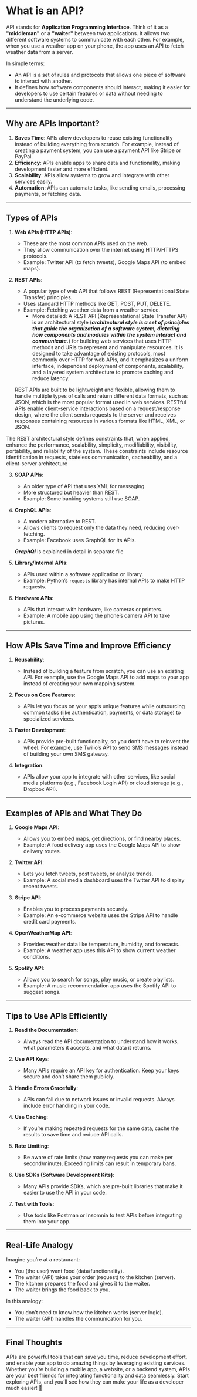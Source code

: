 # What is an API?

API stands for **Application Programming Interface**. Think of it as a **"middleman"** or a **"waiter"** between two applications. It allows two different software systems to communicate with each other. For example, when you use a weather app on your phone, the app uses an API to fetch weather data from a server.

In simple terms:
- An API is a set of rules and protocols that allows one piece of software to interact with another.
- It defines how software components should interact, making it easier for developers to use certain features or data without needing to understand the underlying code.

---

## Why are APIs Important?

1. **Saves Time**: APIs allow developers to reuse existing functionality instead of building everything from scratch. For example, instead of creating a payment system, you can use a payment API like Stripe or PayPal.
2. **Efficiency**: APIs enable apps to share data and functionality, making development faster and more efficient.
3. **Scalability**: APIs allow systems to grow and integrate with other services easily.
4. **Automation**: APIs can automate tasks, like sending emails, processing payments, or fetching data.

---

## Types of APIs

1. **Web APIs (HTTP APIs)**:
   - These are the most common APIs used on the web.
   - They allow communication over the internet using HTTP/HTTPS protocols.
   - Example: Twitter API (to fetch tweets), Google Maps API (to embed maps).

2. **REST APIs**:
   - A popular type of web API that follows REST (Representational State Transfer) principles.
   - Uses standard HTTP methods like GET, POST, PUT, DELETE.
   - Example: Fetching weather data from a weather service.
      - More detailed: A REST API (Representational State Transfer API) is an architectural style
      (***architectural style is a set of principles that guide the organization of a software system, dictating how components and modules within the system interact and communicate.***) 
      for building web services that uses HTTP methods and URIs to represent and manipulate resources. It is designed to take advantage of existing protocols, most commonly over HTTP for web APIs, and it emphasizes a uniform interface, independent deployment of components, scalability, and a layered system architecture to promote caching and reduce latency.

   REST APIs are built to be lightweight and flexible, allowing them to handle multiple types of calls and return different data formats, such as JSON, which is the most popular format used in web services. RESTful APIs enable client-service interactions based on a request/response design, where the client sends requests to the server and receives responses containing resources in various formats like HTML, XML, or JSON.

The REST architectural style defines constraints that, when applied, enhance the performance, scalability, simplicity, modifiability, visibility, portability, and reliability of the system.
 These constraints include resource identification in requests, stateless communication, cacheability, and a client-server architecture

3. **SOAP APIs**:
   - An older type of API that uses XML for messaging.
   - More structured but heavier than REST.
   - Example: Some banking systems still use SOAP.

4. **GraphQL APIs**:
   - A modern alternative to REST.
   - Allows clients to request only the data they need, reducing over-fetching.
   - Example: Facebook uses GraphQL for its APIs.
   
   ***GraphQl*** is explained in detail in separate file

5. **Library/Internal APIs**:
   - APIs used within a software application or library.
   - Example: Python’s `requests` library has internal APIs to make HTTP requests.

6. **Hardware APIs**:
   - APIs that interact with hardware, like cameras or printers.
   - Example: A mobile app using the phone’s camera API to take pictures.

---

## How APIs Save Time and Improve Efficiency

1. **Reusability**:
   - Instead of building a feature from scratch, you can use an existing API. For example, use the Google Maps API to add maps to your app instead of creating your own mapping system.

2. **Focus on Core Features**:
   - APIs let you focus on your app’s unique features while outsourcing common tasks (like authentication, payments, or data storage) to specialized services.

3. **Faster Development**:
   - APIs provide pre-built functionality, so you don’t have to reinvent the wheel. For example, use Twilio’s API to send SMS messages instead of building your own SMS gateway.

4. **Integration**:
   - APIs allow your app to integrate with other services, like social media platforms (e.g., Facebook Login API) or cloud storage (e.g., Dropbox API).

---

## Examples of APIs and What They Do

1. **Google Maps API**:
   - Allows you to embed maps, get directions, or find nearby places.
   - Example: A food delivery app uses the Google Maps API to show delivery routes.

2. **Twitter API**:
   - Lets you fetch tweets, post tweets, or analyze trends.
   - Example: A social media dashboard uses the Twitter API to display recent tweets.

3. **Stripe API**:
   - Enables you to process payments securely.
   - Example: An e-commerce website uses the Stripe API to handle credit card payments.

4. **OpenWeatherMap API**:
   - Provides weather data like temperature, humidity, and forecasts.
   - Example: A weather app uses this API to show current weather conditions.

5. **Spotify API**:
   - Allows you to search for songs, play music, or create playlists.
   - Example: A music recommendation app uses the Spotify API to suggest songs.

---

## Tips to Use APIs Efficiently

1. **Read the Documentation**:
   - Always read the API documentation to understand how it works, what parameters it accepts, and what data it returns.

2. **Use API Keys**:
   - Many APIs require an API key for authentication. Keep your keys secure and don’t share them publicly.

3. **Handle Errors Gracefully**:
   - APIs can fail due to network issues or invalid requests. Always include error handling in your code.

4. **Use Caching**:
   - If you’re making repeated requests for the same data, cache the results to save time and reduce API calls.

5. **Rate Limiting**:
   - Be aware of rate limits (how many requests you can make per second/minute). Exceeding limits can result in temporary bans.

6. **Use SDKs (Software Development Kits)**:
   - Many APIs provide SDKs, which are pre-built libraries that make it easier to use the API in your code.

7. **Test with Tools**:
   - Use tools like Postman or Insomnia to test APIs before integrating them into your app.

---

## Real-Life Analogy

Imagine you’re at a restaurant:
- You (the user) want food (data/functionality).
- The waiter (API) takes your order (request) to the kitchen (server).
- The kitchen prepares the food and gives it to the waiter.
- The waiter brings the food back to you.

In this analogy:
- You don’t need to know how the kitchen works (server logic).
- The waiter (API) handles the communication for you.

---

## Final Thoughts

APIs are powerful tools that can save you time, reduce development effort, and enable your app to do amazing things by leveraging existing services. Whether you’re building a mobile app, a website, or a backend system, APIs are your best friends for integrating functionality and data seamlessly. Start exploring APIs, and you’ll see how they can make your life as a developer much easier! 🚀 
